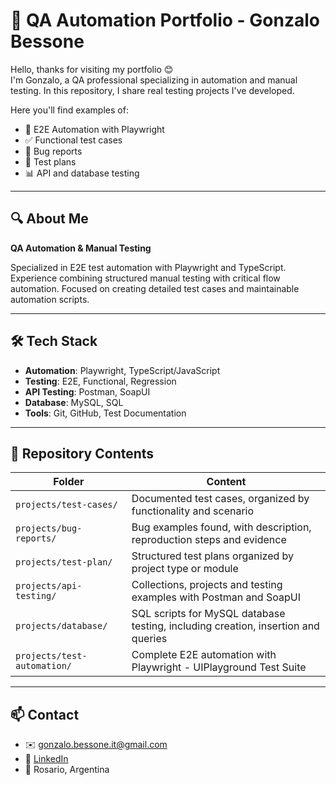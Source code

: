 # 📌 QA Automation Portfolio - Gonzalo Bessone

Hello, thanks for visiting my portfolio 😊  
I'm Gonzalo, a QA professional specializing in automation and manual testing.
In this repository, I share real testing projects I've developed.

Here you'll find examples of:
- 🔧 E2E Automation with Playwright
- ✅ Functional test cases  
- 🐞 Bug reports
- 📝 Test plans
- 📊 API and database testing

---

## 🔍 About Me

**QA Automation & Manual Testing**

Specialized in E2E test automation with Playwright and TypeScript.
Experience combining structured manual testing with critical flow automation.
Focused on creating detailed test cases and maintainable automation scripts.

---

## 🛠️ Tech Stack

- **Automation**: Playwright, TypeScript/JavaScript
- **Testing**: E2E, Functional, Regression
- **API Testing**: Postman, SoapUI  
- **Database**: MySQL, SQL
- **Tools**: Git, GitHub, Test Documentation
  
---

## 📁 Repository Contents

| Folder         | Content                                                                                   |
|----------------|-------------------------------------------------------------------------------------------|
| `projects/test-cases/`          | Documented test cases, organized by functionality and scenario                     |
| `projects/bug-reports/`         | Bug examples found, with description, reproduction steps and evidence          |
| `projects/test-plan/`           | Structured test plans organized by project type or module               |
| `projects/api-testing/`         | Collections, projects and testing examples with Postman and SoapUI                            |
| `projects/database/`            | SQL scripts for MySQL database testing, including creation, insertion and queries|
| `projects/test-automation/`            | Complete E2E automation with Playwright - UIPlayground Test Suite|

---

## 📫 Contact

- ✉️ gonzalo.bessone.it@gmail.com  
- 💼 [LinkedIn](https://www.linkedin.com/in/gonzalobessone/)  
- 📍 Rosario, Argentina
